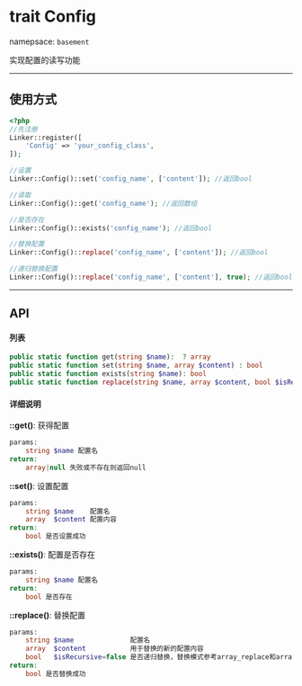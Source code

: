 # trait Config
namepsace: `basement`

实现配置的读写功能

---



## 使用方式

~~~php
<?php
//先注册
Linker::register([
	'Config' => 'your_config_class',
]);

//设置
Linker::Config()::set('config_name', ['content']); //返回bool

//读取
Linker::Config()::get('config_name'); //返回数组

//是否存在
Linker::Config()::exists('config_name'); //返回bool

//替换配置
Linker::Config()::replace('config_name', ['content']); //返回bool

//递归替换配置
Linker::Config()::replace('config_name', ['content'], true); //返回bool
~~~

---



## API

#### 列表
~~~php
public static function get(string $name):  ? array
public static function set(string $name, array $content) : bool
public static function exists(string $name): bool
public static function replace(string $name, array $content, bool $isRecursive = false): bool
~~~

#### 详细说明

**::get()**: 获得配置
```php
params:
	string $name 配置名
return:
	array|null 失败或不存在则返回null
```

**::set()**: 设置配置
```php
params:
	string $name    配置名
	array  $content 配置内容
return:
	bool 是否设置成功
```

**::exists()**: 配置是否存在
```php
params:
	string $name 配置名
return:
	bool 是否存在
```

**::replace()**: 替换配置
```php
params:
	string $name              配置名
	array  $content           用于替换的新的配置内容
	bool   $isRecursive=false 是否递归替换，替换模式参考array_replace和array_replace_recursive函数
return:
	bool 是否替换成功
```